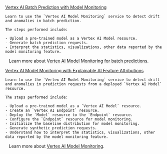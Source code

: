 
[Vertex AI Batch Prediction with Model Monitoring](https://github.com/GoogleCloudPlatform/vertex-ai-samples/blob/main/notebooks/official/model_monitoring/batch_prediction_model_monitoring.ipynb)

```
Learn to use the `Vertex AI Model Monitoring` service to detect drift and anomalies in batch prediction.

The steps performed include:

- Upload a pre-trained model as a Vertex AI Model resource.
- Generate batch prediction requests.
- Interpret the statistics, visualizations, other data reported by the model monitoring feature.

```

&nbsp;&nbsp;&nbsp;Learn more about [Vertex AI Model Monitoring for batch predictions](https://cloud.google.com/vertex-ai/docs/model-monitoring/model-monitoring-batch-predictions).


[Vertex AI Model Monitoring with Explainable AI Feature Attributions](https://github.com/GoogleCloudPlatform/vertex-ai-samples/blob/main/notebooks/official/model_monitoring/model_monitoring.ipynb)

```
Learn to use the `Vertex AI Model Monitoring` service to detect drift and anomalies in prediction requests from a deployed `Vertex AI Model` resource.

The steps performed include:

- Upload a pre-trained model as a `Vertex AI Model` resource.
- Create an `Vertex AI Endpoint` resource.
- Deploy the `Model` resource to the `Endpoint` resource.
- Configure the `Endpoint` resource for model monitoring.
- Initialize the baseline distribution for model monitoring.
- Generate synthetic prediction requests.
- Understand how to interpret the statistics, visualizations, other data reported by the model monitoring feature.

```

&nbsp;&nbsp;&nbsp;Learn more about [Vertex AI Model Monitoring](https://cloud.google.com/vertex-ai/docs/model-monitoring).

